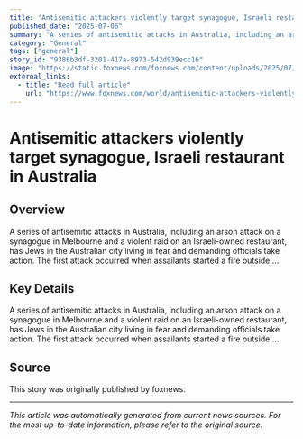 ```yaml
---
title: "Antisemitic attackers violently target synagogue, Israeli restaurant in Australia"
published_date: "2025-07-06"
summary: "A series of antisemitic attacks in Australia, including an arson attack on a synagogue in Melbourne and a violent raid on an Israeli-owned restaurant, has Jews in the Australian city living in fear and demanding officials take action. The first attack occurred when assailants started a fire outside ..."
category: "General"
tags: ["general"]
story_id: "9386b3df-3201-417a-8973-542d939ecc16"
image: "https://static.foxnews.com/foxnews.com/content/uploads/2025/07/israeli-restaurant-attacked-melbourne-scaled.jpg"
external_links:
  - title: "Read full article"
    url: "https://www.foxnews.com/world/antisemitic-attackers-violently-target-synagogue-israeli-restaurant-australia"
---
```


# Antisemitic attackers violently target synagogue, Israeli restaurant in Australia

## Overview

A series of antisemitic attacks in Australia, including an arson attack on a synagogue in Melbourne and a violent raid on an Israeli-owned restaurant, has Jews in the Australian city living in fear and demanding officials take action. The first attack occurred when assailants started a fire outside ...

## Key Details

A series of antisemitic attacks in Australia, including an arson attack on a synagogue in Melbourne and a violent raid on an Israeli-owned restaurant, has Jews in the Australian city living in fear and demanding officials take action. The first attack occurred when assailants started a fire outside ...

## Source

This story was originally published by foxnews.

---

*This article was automatically generated from current news sources. For the most up-to-date information, please refer to the original source.*
